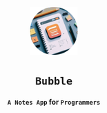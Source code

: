 <div align="center">

<img src="https://github.com/aahan0511/Bubble/blob/main/assets/icon/circle.png" alt="circle-logo" width=110>

# `Bubble`

### **`A Notes App` for `Programmers`**

</div>
